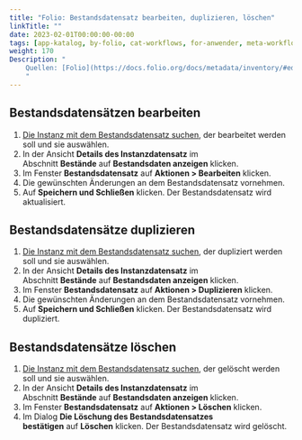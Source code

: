 ```yaml
---
title: "Folio: Bestandsdatensatz bearbeiten, duplizieren, löschen"
linkTitle: ""
date: 2023-02-01T00:00:00-00:00
tags: [app-katalog, by-folio, cat-workflows, for-anwender, meta-workflow_sammlung]
weight: 170
Description: "
    Quellen: [Folio](https://docs.folio.org/docs/metadata/inventory/#editing-holdings-records) & [GBV](https://info.gbv.de/pages/viewpage.action?pageId=852492513)
    "
---
```


## Bestandsdatensätzen bearbeiten

1.  [Die Instanz mit dem Bestandsdatensatz suchen](https://info.gbv.de/display/FOLIOGBVEXTERN/Folio%3A+Datensatz+suchen+im+Katalog), der bearbeitet werden soll und sie auswählen.
2.  In der Ansicht **Details des Instanzdatensatz** im Abschnitt **Bestände** auf **Bestandsdaten anzeigen** klicken.
3.  Im Fenster **Bestandsdatensatz** auf **Aktionen > Bearbeiten** klicken.
4.  Die gewünschten Änderungen an dem Bestandsdatensatz vornehmen.
5.  Auf **Speichern und Schließen** klicken. Der Bestandsdatensatz wird aktualisiert.

## Bestandsdatensätze duplizieren

1.  [Die Instanz mit dem Bestandsdatensatz suchen](https://info.gbv.de/display/FOLIOGBVEXTERN/Folio%3A+Datensatz+suchen+im+Katalog), der dupliziert werden soll und sie auswählen.
2.  In der Ansicht **Details des Instanzdatensatz** im Abschnitt **Bestände** auf **Bestandsdaten anzeigen** klicken.
3.  Im Fenster **Bestandsdatensatz** auf **Aktionen > Duplizieren** klicken.
4.  Die gewünschten Änderungen an dem Bestandsdatensatz vornehmen.
5.  Auf **Speichern und Schließen** klicken. Der Bestandsdatensatz wird dupliziert.

## Bestandsdatensätze löschen

1.  [Die Instanz mit dem Bestandsdatensatz suchen](https://info.gbv.de/display/FOLIOGBVEXTERN/Folio%3A+Datensatz+suchen+im+Katalog), der gelöscht werden soll und sie auswählen.
2.  In der Ansicht **Details des Instanzdatensatz** im Abschnitt **Bestände** auf **Bestandsdaten anzeigen** klicken.
3.  Im Fenster **Bestandsdatensatz** auf **Aktionen > Löschen** klicken.
4.  Im Dialog **Die Löschung des Bestandsdatensatzes bestätigen** auf **Löschen** klicken. Der Bestandsdatensatz wird gelöscht.

